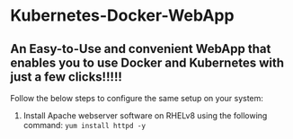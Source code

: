# Kubernetes-Docker-WebApp
An Easy-to-Use and convenient WebApp that enables you to use Docker and Kubernetes with just a few clicks!!!!!
---
Follow the below steps to configure the same setup on your system:
1. Install Apache webserver software on RHELv8 using the following command:
`yum install httpd -y`                        

